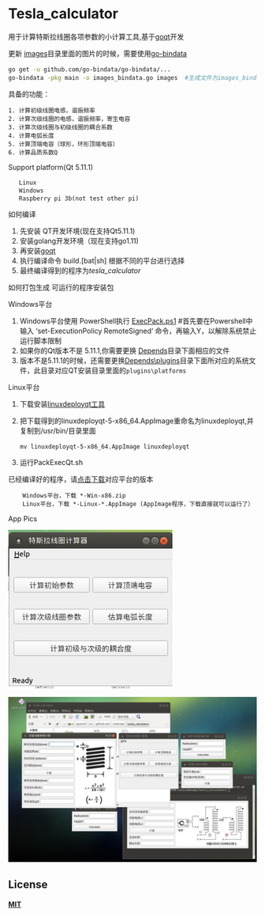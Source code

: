 # Tesla_calculator

用于计算特斯拉线圈各项参数的小计算工具,基于[goqt](https://github.com/visualfc/goqt)开发


更新 [images](images)目录里面的图片的时候，需要使用[go-bindata](https://github.com/go-bindata/go-bindata)

```bash
go get -u github.com/go-bindata/go-bindata/...
go-bindata -pkg main -o images_bindata.go images  #生成文件为images_bindata.go
```
具备的功能：

    1. 计算初级线圈电感，谐振频率
    2. 计算次级线圈的电感，谐振频率，寄生电容
    3. 计算次级线圈与初级线圈的耦合系数
    4. 计算电弧长度
    5. 计算顶端电容（球形，环形顶端电容）
    6. 计算品质系数Q
    
 
Support platform(Qt 5.11.1)
```
   Linux
   Windows
   Raspberry pi 3b(not test other pi)
 ```

如何编译
   1. 先安装 QT开发环境(现在支持Qt5.11.1)
   2. 安装golang开发环境（现在支持go1.11)
   3. 再安装[goqt](https://github.com/visualfc/goqt)
   4. 执行编译命令 build.[bat|sh] 根据不同的平台进行选择
   5. 最终编译得到的程序为*tesla_calculator*
   
如何打包生成 可运行的程序安装包

  Windows平台
   1. Windows平台使用 PowerShell执行 [ExecPack.ps1](ExecPack.ps1) #首先要在Powershell中输入 ‘set-ExecutionPolicy RemoteSigned‘ 命令，再输入Y，以解除系统禁止运行脚本限制
   2. 如果你的Qt版本不是 5.11.1,你需要更换 [Depends](Depends)目录下面相应的文件
   3. 版本不是5.11.1的时候，还需要更换[Depends\plugins](Depends\plugins)目录下面所对应的系统文件，此目录对应QT安装目录里面的`plugins\platforms`
  
  Linux平台
   1. 下载安装[linuxdeployqt工具](https://github.com/probonopd/linuxdeployqt/releases)
   2. 把下载得到的linuxdeployqt-5-x86_64.AppImage重命名为linuxdeployqt,并复制到/usr/bin/目录里面
   
          mv linuxdeployqt-5-x86_64.AppImage linuxdeployqt
   3. 运行PackExecQt.sh
   
已经编译好的程序，请[点击下载](https://github.com/sndnvaps/tesla_calculator/releases)对应平台的版本
        
        Windows平台，下载 *-Win-x86.zip
        Linux平台，下载 *-Linux-*.AppImage (AppImage程序，下载直接就可以运行了）

App Pics

![pic1](pictures/pic_mainform.png)

![pic2](pictures/pic_all_forms.png)
   
## License
#### [MIT](https://sndnvaps.mit-license.org/2017)
